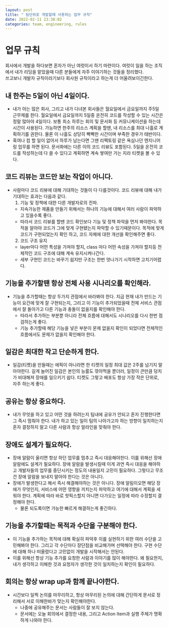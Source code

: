 ```yaml
---
layout: post
title: " 팀단위로 개발할때 사용하는 업무 규칙"
date: 2022-02-11 23:38:02
categories: team, engineering, rules
---
```


# 업무 규칙
회사에서 개발을 하다보면 혼자가 아닌 여럿이서 하기 마련이다. 여럿이 일을 하는 조직에서 내가 리딩을 맡았을때 다른 분들에게 자주 이야기하는 것들을 정리했다.  
쓰고보니 개발자 규칙이라기보다 회사원 규칙이라고 하는게 더 어울려보이긴한다.

## 내 한주는 5일이 아닌 4일이다.
- 내가 아는 많은 회사, 그리고 내가 다녀본 회사들은 월요일에서 금요일까지 주5일 근무제를 한다. 월요일에서 금요일까지 5일중 온전히 코드를 작성할 수 있는 시간은 정말 많아야 4일이다. 보통 최소 하루는 회의 및 문서화 등 커뮤니케이션을 하는데 시간이 사용된다. 가능하면 한주의 리소스 계획을 할땐, 내 리소스를 최대 나흘로 계획하기를 권한다. 물론 이 나흘도 상당히 빡빡한 시간이며 부족한 경우가 태반이다. 
- 혹여나 컴 할 일이 없어서 하루가 남는다면 그땐 리팩토링 같은 욕심나던 엔지니어링 업무를 하면 된다. 문서화에는 다른 이의 코드 리뷰도 포함된다. 5일을 온전히 코드를 작성하는데 다 쓸 수 있다고 계획하면 계속 쌓여만 가는 지라 티켓을 볼 수 있다.

## 코드 리뷰는 코드만 보는 작업이 아니다.
- 사람마다 코드 리뷰에 대해 기대하는 것들이 다 다를것이다. 코드 리뷰에 대해 내가 기대하는 효과는 다음과 같다.
  1. 기능 및 정책에 대한 다른 개발자로의 전파.
  	- 지속가능한 제품을 만들기 위해서는 하나의 기능에 대해서 여러 사람이 파악하고 있을수록 좋다.
  	- 따라서 코드 리뷰를 할땐 코드 확인보다 기능 및 정책 파악을 먼저 봐야한다. 목적을 알아야 코드가 그에 맞게 구현됐는지 파악할 수 있기때문이다. 목적에 맞게 코드가 구현되었는지 확인 하고, 코드 자체에 대한 개선을 확인해주면 좋다.
  2. 코드 구조 유지
  	- layer마다 어떤 특성을 가져야 할지, class 마다 어떤 속성을 가져야 할지등 전체적인 코드 구조에 대해 계속 유지시켜나간다.
  	- 세부 구현인 코드는 바꾸기 쉽지만 구조는 한번 엇나가기 시작하면 고치기어렵다.

## 기능을 추가할땐 항상 전체 사용 시나리오를 확인해라.
- 기능을 추가할때는 항상 두가지 관점에서 바라봐야 한다. 지금 현재 내가 만드는 기능이 요건에 맞게 잘 구현되는지, 그리고 이 기능이 추가되었을때 전체 서비스 관점에서 잘 돌아가고 다른 기능과 충돌이 없을지를 확인해야 한다.
	- 따라서 추가하는 부분뿐 아니라 전체 흐름에 대해서도 시나리오를 다시 한번 점검하는게 좋다.
    - 기능 추가할때 해당 기능을 넣은 부분이 문제 없을지 확인이 되었다면 전체적인 흐름에서도 문제가 없을지 확인해야 한다.

## 일감은 최대한 작고 단순하게 한다.
- 일감(티켓)을 만들때는 에픽이 아니라면 한 티켓의 일정 최대 값은 2주를 넘기지 말아야한다. 길게 늘어진 일감은 본인의 능률도 깎아먹을 뿐더러, 일정이 큰만큼 덩치가 비대해져 장애를 일으키기 쉽다. 티켓도 그렇고 배포도 항상 가장 작은 단위로, 자주 하는게 좋다.


## 공유는 항상 중요하다.
- 내가 무엇을 하고 있고 어떤 것을 하려는지 팀내에 공유가 안되고 혼자 진행한다면 그 즉시 멈춰야 한다. 내가 하고 있는 일이 팀의 나아가고자 하는 방향이 일치하는지 혼자 결정하지 말고 다른 사람과 항상 얼라인을 맞춰야 한다.

## 장애도 설계가 필요하다.
- 장애 알람이 울리면 항상 하던 업무를 멈추고 즉시 대응해야한다. 이를 위해선 장애 알람에도 설계가 필요하다. 장애 알람을 발생시킬때 이게 과연 즉시 대응을 해야하고 개발자들의 업무를 중단시키는 정도의 내용일지 고민이 필요하다. 그렇다고 무조건 장애 알람을 보내지 말아야 한다는 것은 아니다.
- 장애가 발생한다고 해서 즉시 해결해야하는 것은 아니다. 장애 알림이오면 해당 장애가 무엇인지, 서비스에 어떤 영향을 끼치는지 파악하고 여기에 대해서 계획을 세워야 한다. 계획에 따라 바로 핫픽스할지 아니면 다가오는 일정에 따라 수정할지 결정해야 한다.
    - 물론 되도록이면 가능한 빠르게 해결하는게 좋긴하다.

## 기능을 추가할때는 목적과 수단을 구분해야 한다.
- 이 기능을 추가하는 목적에 대해 확실히 파악후 이를 실현하기 위한 여러 수단을 고민해봐야 한다. 그리고 각 수단마다 장단점을 비교해가며 선택해야 한다. 구현 수단에 대해 하나 떠올렸다고 고민없이 개발을 시작해서는 안된다.
- 이를 위해선 항상 기능 추가를 요청한 사람과 이야기를 많이 해야한다. 왜 필요한지, 내가 생각하고 이해한 것과 요청자가 생각한 것이 일치하는지 확인이 필요하다.

## 회의는 항상 wrap up과 함께 끝나야한다.
- 시간보다 일찍 논의를 마무리하고, 항상 마무리된 논의에 대해 간단하게 문서로 정리해서 서로 이해한바가 맞는지 확인해야한다.
    - 나중에 공유해주는 문서는 사람들이 잘 보지 않는다.
    - 문서에는 오늘 회의에서 결정한 내용, 그리고 Action Item과 실행 주체가 명확하게 나와야 한다.
